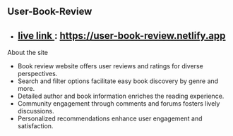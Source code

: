 ## User-Book-Review

- ## [ live link ](https://user-book-review.netlify.app/) : https://user-book-review.netlify.app

About the site 
- Book review website offers user reviews and ratings for diverse perspectives.
- Search and filter options facilitate easy book discovery by genre and more.
- Detailed author and book information enriches the reading experience.
- Community engagement through comments and forums fosters lively discussions.
- Personalized recommendations enhance user engagement and satisfaction.

